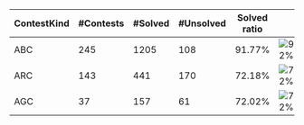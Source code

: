 | ContestKind | #Contests | #Solved | #Unsolved | Solved ratio | |
| - | - | - | - | - | - |
| ABC | 245 | 1205 | 108 | 91.77% | ![92%](https://progress-bar.dev/92?title=Solved) |
| ARC | 143 | 441 | 170 | 72.18% | ![72%](https://progress-bar.dev/72?title=Solved) |
| AGC | 37 | 157 | 61 | 72.02% | ![72%](https://progress-bar.dev/72?title=Solved) |
